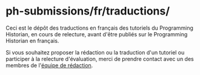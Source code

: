 # ph-submissions/fr/traductions/

Ceci est le dépôt des traductions en français des tutoriels du Programming Historian, en cours de relecture, avant d'être publiés sur le Programming Historian en français.

Si vous souhaitez proposer la rédaction ou la traduction d'un tutoriel ou participer à la relecture d'évaluation, merci de prendre contact avec un des membres de l'[équipe de rédaction](https://programminghistorian.org/fr/equipe-projet#programming-historian-en-fran%C3%A7ais). 
